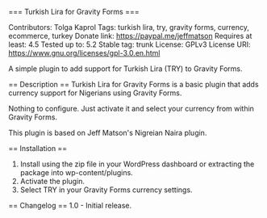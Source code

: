 === Turkish Lira for Gravity Forms ===

Contributors: Tolga Kaprol
Tags: turkish lira, try, gravity forms, currency, ecommerce, turkey
Donate link: https://paypal.me/jeffmatson
Requires at least: 4.5
Tested up to: 5.2
Stable tag: trunk
License: GPLv3
License URI: https://www.gnu.org/licenses/gpl-3.0.en.html

A simple plugin to add support for Turkish Lira (TRY) to Gravity Forms.

== Description ==
Turkish Lira for Gravity Forms is a basic plugin that adds currency support for Nigerians using Gravity Forms.

Nothing to configure. Just activate it and select your currency from within Gravity Forms.

This plugin is based on Jeff Matson's Nigreian Naira plugin.

== Installation ==
1. Install using the zip file in your WordPress dashboard or extracting the package into wp-content/plugins.
2. Activate the plugin.
3. Select TRY in your Gravity Forms currency settings.

== Changelog ==
1.0 - Initial release.
